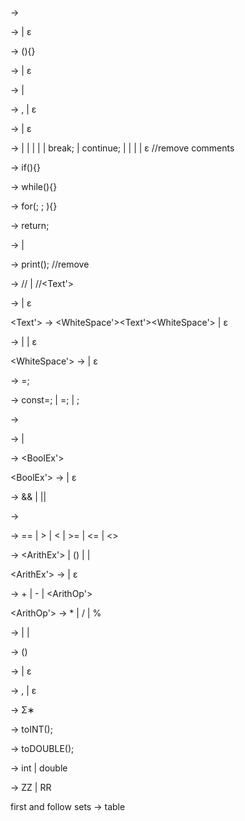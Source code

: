 <Prog> -> <FuncList>

<FuncList> -> <FuncDecl><FuncList> | ε

<FuncDecl> -> <Decl>(<ListOfParams>){<StatementList>}

<ListOfParams> -> <NonEmptyListOfParams> | ε

<NonEmptyListOfParams> -> <Decl> | <NonEmptyListOfParamsContinue>

<NonEmptyListOfParamsContinue> -> ,<Decl> | ε

<StatementList> -> <Statement><StatementList> | ε

<Statement> -> <ifStatement> | <whileLoop> | <forLoop> | <assignment> | <VarDecl> | break; | continue; | <return> | <print> | <comment> | ε //remove comments

<ifStatement> -> if(<BoolEx>){<StatementList>} 

<whileLoop> -> while(<BoolEx>){<StatementList>}

<forLoop> -> for(<Ex>; <BoolEx>; <Ex>){<StatementList>}

<return> -> return<returnTail>;

<returnTail> -> <number> | <VName>

<print> -> print(<Text>); //remove

<comment> -> /*<Text>*/ | //<Text'>

<Text> -> <WhiteSpace><VName><Text><WhiteSpace> | ε

<Text'> -> <WhiteSpace'><VName><Text'><WhiteSpace'><NewLine> | ε

<WhiteSpace> -> <Space><WhiteSpace> | <NewLine><WhiteSpace> | ε

<WhiteSpace'> -> <Space><WhiteSpace> | ε

<assignment> -> <VName>=<Ex>;

<VarDecl> -> const<Decl>=<Ex>; | <Decl>=<Ex>; | <Decl>;

<Decl> -> <Type><VName>

<Ex> -> <BoolEx> | <ArithEx> 

<BoolEx> -> <RelEx><BoolEx'> 

<BoolEx'> -> <BoolOp><BoolEx> | ε

<BoolOp> -> && | || 

<RelEx> -> <ArithEx><RelOp><ArithEx>

<RelOp> -> == | > | < | >= | <= | <>

<ArithEx> -> <ArithVal><ArithEx'> | (<ArithEx>) | <toINT> | <toDOUBLE>

<ArithEx'> -> <ArithOp><ArithEx> | ε

<ArithOp> -> + | - | <ArithOp'>

<ArithOp'> -> * | / | %

<ArithVal> -> <fnCall> | <Number> | <VName>

<fnCall> -> <VName>(<argList>)

<argList> -> <Ex><argListTail> | ε

<argListTail> -> ,<Ex><argListTail> | ε

<VName> -> Σ∗

<toINT> -> toINT(<ArithEx>);

<toDOUBLE> -> toDOUBLE(<ArithEx>);

<type> -> int | double

<Number> -> ZZ | RR

first and follow sets -> table